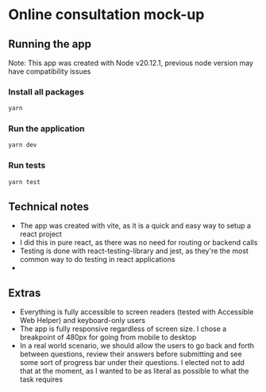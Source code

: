 # Online consultation mock-up

## Running the app

Note: This app was created with Node v20.12.1, previous node version may have compatibility issues

### Install all packages

```bash
yarn
```

### Run the application

```bash
yarn dev
```

### Run tests

```bash
yarn test
```

## Technical notes

- The app was created with vite, as it is a quick and easy way to setup a react project
- I did this in pure react, as there was no need for routing or backend calls
- Testing is done with react-testing-library and jest, as they're the most common way to do testing in react applications
-

## Extras

- Everything is fully accessible to screen readers (tested with Accessible Web Helper) and keyboard-only users
- The app is fully responsive regardless of screen size. I chose a breakpoint of 480px for going from mobile to desktop
- In a real world scenario, we should allow the users to go back and forth between questions, review their answers before submitting and see some sort of progress bar under their questions. I elected not to add that at the moment, as I wanted to be as literal as possible to what the task requires
